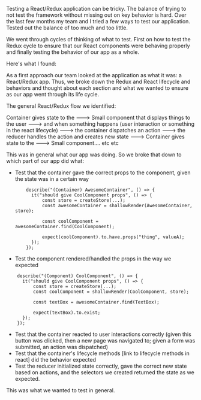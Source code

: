 Testing a React/Redux application can be tricky. The balance of trying to not test the framework without missing out on key behavior is hard. Over the last few months my team and I tried a few ways to test our application. Tested out the balance of too much and too little.

We went through cycles of thinking of what to test. First on how to test the Redux cycle to ensure that our React components were behaving properly and finally testing the behavior of our app as a whole.

Here's what I found:

As a first approach our team looked at the application as what it was: a React/Redux app. Thus, we broke down the Redux and React lifecycle and behaviors and thought about each section and what we wanted to ensure as our app went through its life cycle.

The general React/Redux flow we identified:

Container gives state to the ---> Small component that displays things to the user ---> and when something happens (user interaction or something in the react lifecycle) ---> the container dispatches an action ---> the reducer handles the action and creates new state ---> Container gives state to the ---> Small component.... etc etc

This was in general what our app was doing. So we broke that down to which part of our app did what:

  * Test that the container gave the correct props to the component, given the state was in a certain way
      ```
          describe("(Container) AwesomeContainer", () => {
            it("should give CoolComponent props", () => {
                const store = createStore(...);
                const awesomeContainer = shallowRender(AwesomeContainer, store);

                const coolComponent = awesomeContainer.find(CoolComponent);

                expect(coolComponent).to.have.props("thing", valueA);
            });
          });
      ```

  * Test the component rendered/handled the props in the way we expected
  ```
      describe("(Component) CoolComponent", () => {
        it("should give CoolComponent props", () => {
            const store = createStore(...);
            const coolComponent = shallowRender(CoolComponent, store);

            const textBox = awesomeContainer.find(TextBox);

            expect(textBox).to.exist;
        });
      });
  ```

  * Test that the container reacted to user interactions correctly (given this button was clicked, then a new page was navigated to; given a form was submitted, an action was dispatched)
  * Test that the container's lifecycle methods [link to lifecycle methods in react] did the behavior expected
  * Test the reducer initialized state correctly, gave the correct new state based on actions, and the selectors we created returned the state as we expected.

  This was what we wanted to test in general.
